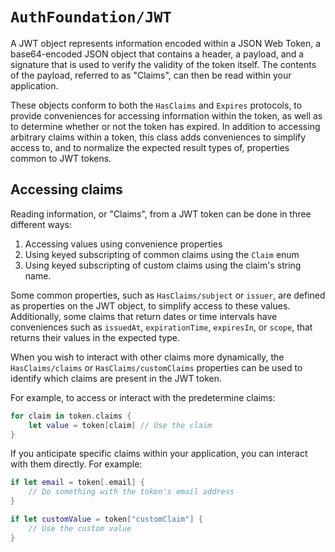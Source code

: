 # ``AuthFoundation/JWT``

A JWT object represents information encoded within a JSON Web Token, a base64-encoded JSON object that contains a header, a payload, and a signature that is used to verify the validity of the token itself. The contents of the payload, referred to as "Claims", can then be read within your application.

These objects conform to both the ``HasClaims`` and ``Expires`` protocols, to provide conveniences for accessing information within the token, as well as to determine whether or not the token has expired.  In addition to accessing arbitrary claims within a token, this class adds conveniences to simplify access to, and to normalize the expected result types of, properties common to JWT tokens.

## Accessing claims

Reading information, or "Claims", from a JWT token can be done in three different ways:

1. Accessing values using convenience properties
2. Using keyed subscripting of common claims using the ``Claim`` enum
3. Using keyed subscripting of custom claims using the claim's string name.

Some common properties, such as ``HasClaims/subject`` or ``issuer``, are defined as properties on the JWT object, to simplify access to these values. Additionally, some claims that return dates or time intervals have conveniences such as ``issuedAt``, ``expirationTime``, ``expiresIn``, or ``scope``, that returns their values in the expected type.

When you wish to interact with other claims more dynamically, the ``HasClaims/claims`` or ``HasClaims/customClaims`` properties can be used to identify which claims are present in the JWT token.

For example, to access or interact with the predetermine claims:

```swift
for claim in token.claims {
    let value = token[claim] // Use the claim
}
```

If you anticipate specific claims within your application, you can interact with them directly.  For example:

```swift
if let email = token[.email] {
    // Do something with the token's email address
}

if let customValue = token["customClaim"] {
    // Use the custom value
}
```

